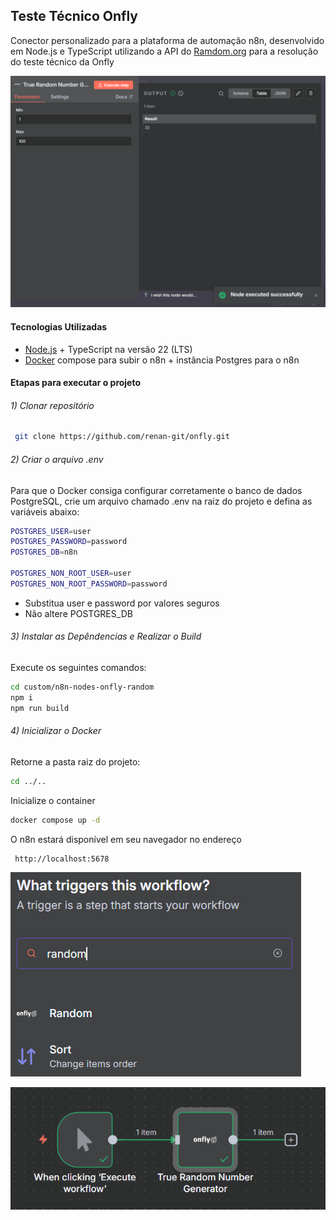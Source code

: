 ## Teste Técnico Onfly

Conector personalizado para a plataforma de automação n8n, desenvolvido em Node.js e TypeScript utilizando a API do [Ramdom.org](https://www.random.org/) para a resolução do teste técnico da Onfly

![Execution](readme_photos/execution_node.PNG)

#### Tecnologias Utilizadas

  - [Node.js](https://nodejs.org/pt) + TypeScript na versão 22 (LTS)
  - [Docker](https://www.docker.com/) compose para subir o n8n + instância Postgres para o n8n
  
#### Etapas para executar o projeto

###### 1) Clonar repositório

  ```bash
   git clone https://github.com/renan-git/onfly.git
   ```

###### 2) Criar o arquivo .env
Para que o Docker consiga configurar corretamente o banco de dados PostgreSQL, crie um arquivo chamado .env na raiz do projeto e defina as variáveis abaixo:

``` bash 
POSTGRES_USER=user
POSTGRES_PASSWORD=password
POSTGRES_DB=n8n

POSTGRES_NON_ROOT_USER=user
POSTGRES_NON_ROOT_PASSWORD=password
```
- Substitua user e password por valores seguros
- Não altere POSTGRES_DB

###### 3) Instalar as Depêndencias e Realizar o Build
Execute os seguintes comandos:
``` bash 
cd custom/n8n-nodes-onfly-random
npm i
npm run build
```
###### 4) Inicializar o Docker

Retorne a pasta raiz do projeto:
``` bash 
cd ../..
```
Inicialize o container
``` bash 
docker compose up -d
```
O n8n estará disponível em seu navegador no endereço
```bash
 http://localhost:5678
 ```

![Icon Node](readme_photos/icon_node_svg.PNG)

![Workflow](readme_photos/workflow.PNG)